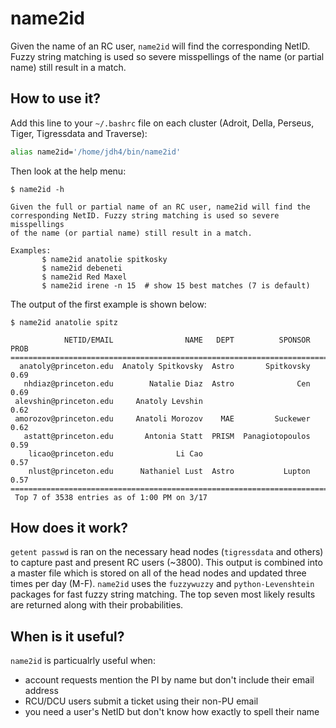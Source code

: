 # name2id

Given the name of an RC user, `name2id` will find the
corresponding NetID. Fuzzy string matching is used so severe misspellings
of the name (or partial name) still result in a match.

## How to use it?

Add this line to your `~/.bashrc` file on each cluster (Adroit, Della, Perseus, Tiger, Tigressdata and Traverse):

```bash
alias name2id='/home/jdh4/bin/name2id'
```

Then look at the help menu:

```
$ name2id -h

Given the full or partial name of an RC user, name2id will find the
corresponding NetID. Fuzzy string matching is used so severe misspellings
of the name (or partial name) still result in a match.

Examples:
       $ name2id anatolie spitkosky
       $ name2id debeneti
       $ name2id Red Maxel
       $ name2id irene -n 15  # show 15 best matches (7 is default)
```

The output of the first example is shown below:

```
$ name2id anatolie spitz

            NETID/EMAIL                NAME   DEPT          SPONSOR  PROB
==========================================================================
  anatoly@princeton.edu  Anatoly Spitkovsky  Astro       Spitkovsky  0.69
   nhdiaz@princeton.edu        Natalie Diaz  Astro              Cen  0.69
 alevshin@princeton.edu     Anatoly Levshin                          0.62
 amorozov@princeton.edu     Anatoli Morozov    MAE         Suckewer  0.62
   astatt@princeton.edu       Antonia Statt  PRISM  Panagiotopoulos  0.59
    licao@princeton.edu              Li Cao                          0.57
    nlust@princeton.edu      Nathaniel Lust  Astro           Lupton  0.57
==========================================================================
 Top 7 of 3538 entries as of 1:00 PM on 3/17
```

## How does it work?

`getent passwd` is ran on the necessary head nodes (`tigressdata` and others) to capture past and present RC users (~3800). This output is combined into a master file which is stored on all of the head nodes and updated three times per day (M-F). `name2id` uses the `fuzzywuzzy` and `python-Levenshtein` packages for fast fuzzy string matching. The top seven most likely results are returned along with their probabilities.

## When is it useful?

`name2id` is particualrly useful when:

+ account requests mention the PI by name but don't include their email address
+ RCU/DCU users submit a ticket using their non-PU email
+ you need a user's NetID but don't know how exactly to spell their name
